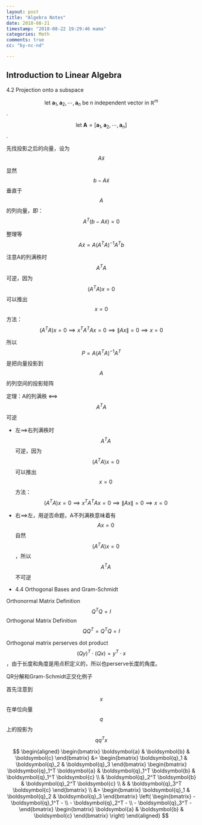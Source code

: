 ```yaml
---
layout: post
title: "Algebra Notes"
date: 2018-08-21
timestamp: "2018-08-22 19:29:46 mama"
categories: Math
comments: true
cc: "by-nc-nd"

---
```


## Introduction to Linear Algebra

4.2 Projection onto a subspace

$$ \text{let } \boldsymbol{a}_1,\, \boldsymbol{a}_2,\, \cdots, \boldsymbol{a}_n \text{ be n independent vector in } \mathbb{R}^m $$.

$$ \text{let } \boldsymbol{A} = \left[ \boldsymbol{a}_1, \boldsymbol{a}_2, \cdots, \boldsymbol{a}_n \right] $$.

先找投影之后的向量，设为 $$ A\widetilde{x} $$ 

显然 $$ b-A\widetilde{x} $$ 垂直于 $$ A $$ 的列向量，即：$$ A^T (b - A\widetilde{x}) = 0 $$

整理等 $$ A\widetilde{x} = A(A^TA)^{-1}A^Tb $$

注意A的列满秩时 $$ A^TA $$ 可逆，因为 $$ (A^TA)x=0 $$ 可以推出 $$x = 0$$ 方法： $$ (A^TA)x=0 ⟹ x^TA^TAx=0 ⟹ \| Ax \| = 0 ⟹ x=0 $$

所以 $$ P = A(A^TA)^{-1}A^T $$ 是把向量投影到$$A$$的列空间的投影矩阵

定理：A的列满秩 ⟺ $$ A^TA $$ 可逆

* 左⟹右列满秩时 $$ A^TA $$ 可逆，因为 $$ (A^TA)x=0 $$ 可以推出 $$x = 0$$ 方法： $$ (A^TA)x=0 ⟹ x^TA^TAx=0 ⟹ \| Ax \| = 0 ⟹ x=0 $$
* 右⟹左，用逆否命题，A不列满秩意味着有$$Ax=0$$自然$$(A^TA)x=0$$，所以$$A^TA$$不可逆

* 4.4 Orthogonal Bases and Gram-Schmidt

Orthonormal Matrix Definition $$ Q^TQ=I $$
Orthogonal Matrix Definition $$ QQ^T = Q^TQ = I $$

Orthogonal matrix perserves dot product $$ (Qy)^T \cdot (Qx) = y^T \cdot x $$，由于长度和角度是用点积定义的，所以也perserve长度的角度。

QR分解和Gram-Schmidt正交化例子

首先注意到$$x$$在单位向量$$q$$上的投影为$$qq^Tx$$

$$ \begin{aligned}
  \begin{bmatrix} \boldsymbol{a} & \boldsymbol{b} & \boldsymbol{c} \end{bmatrix} &= \begin{bmatrix} \boldsymbol{q}_1 & \boldsymbol{q}_2 & \boldsymbol{q}_3 \end{bmatrix} 
  \begin{bmatrix} \boldsymbol{q}_1^T \boldsymbol{a} & \boldsymbol{q}_1^T \boldsymbol{b} & \boldsymbol{q}_1^T \boldsymbol{c} \\
                                                    & \boldsymbol{q}_2^T \boldsymbol{b} & \boldsymbol{q}_2^T \boldsymbol{c} \\
                                                    &                                   & \boldsymbol{q}_3^T \boldsymbol{c} \end{bmatrix} \\
  &= \begin{bmatrix} \boldsymbol{q}_1 & \boldsymbol{q}_2 & \boldsymbol{q}_3 \end{bmatrix} 
  \left( \begin{bmatrix} - \boldsymbol{q}_1^T - \\ - \boldsymbol{q}_2^T - \\ - \boldsymbol{q}_3^T - \end{bmatrix} \begin{bmatrix} \boldsymbol{a} & \boldsymbol{b} & \boldsymbol{c} \end{bmatrix} \right)
  \end{aligned}
$$


